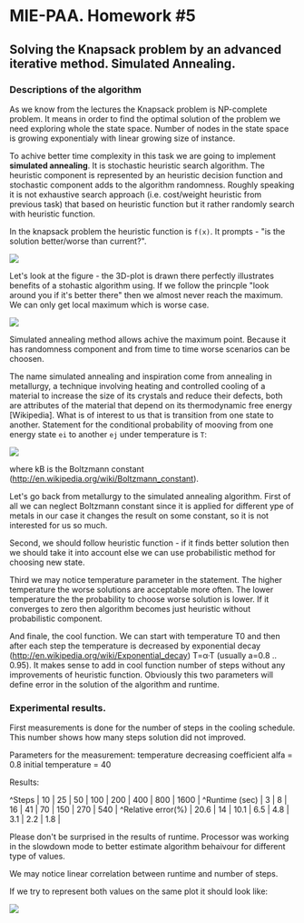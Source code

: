 # MIE-PAA. Homework #5

## Solving the Knapsack problem by an advanced iterative method. Simulated Annealing.

### Descriptions of the algorithm

As we know from the lectures the Knapsack problem is NP-complete problem. It means in order to find the optimal solution of the problem we need exploring whole the state space. Number of nodes in the state space is growing exponentialy with linear growing size of instance.

To achive better time complexity in this task we are going to implement **simulated annealing**. It is stochastic heuristic search algorithm. The heuristic component is represented by an heuristic decision function and stochastic component adds to the algorithm randomness. Roughly speaking it is not exhaustive search approach (i.e. cost/weight heuristic from previous task) that based on heuristic function but it rather randomly search with heuristic function.

In the knapsack problem the heuristic function is `f(x)`. It prompts - "is the solution better/worse than current?".

![](https://raw.github.com/platomik/mie-paa/master/3/KP-main-formula.jpg)

Let's look at the figure - the 3D-plot is drawn there perfectly illustrates benefits of a stohastic algorithm using. If we follow the princple "look around you if it's better there" then we almost never reach the maximum. We can only get local maximum which is worse case. 

![](https://raw.github.com/platomik/mie-paa/master/5/pic1.jpg)

Simulated annealing method allows achive the maximum point. Because it has randomness component and from time to time worse scenarios can be choosen.

The name simulated annealing and inspiration come from annealing in metallurgy, a technique involving heating and controlled cooling of a material to increase the size of its crystals and reduce their defects, both are attributes of the material that depend on its thermodynamic free energy [Wikipedia]. What is of interest to us that is transition from one state to another. Statement for the conditional probability of mooving from one energy state `ei` to another `ej` under temperature is `T`:

![](https://raw.github.com/platomik/mie-paa/master/5/pic2.png)

where kB is the Boltzmann constant (http://en.wikipedia.org/wiki/Boltzmann_constant).

Let's go back from metallurgy to the simulated annealing algorithm. First of all we can neglect Boltzmann constant since it is applied for different ype of metals in our case it changes the result on some constant, so it is not interested for us so much.

Second, we should follow heuristic function - if it finds better solution then we should take it into account else we can use probabilistic method for choosing new state.

Third we may notice temperature parameter in the statement. The higher temperature the worse solutions are acceptable more often. The lower temperature the the probability to choose worse solution is lower. If it converges to zero then algorithm becomes just heuristic without probabilistic component.

And finale, the cool function. We can start with temperature T0 and then after each step the temperature is decreased by exponential decay (http://en.wikipedia.org/wiki/Exponential_decay) Τ=α·Τ (usually a=0.8 .. 0.95). It makes sense to add in cool function number of steps without any improvements of heuristic function. Obviously this two parameters will define error in the solution of the algorithm and runtime.

### Experimental results.

First measurements is done for the number of steps in the cooling schedule. This number shows how many steps solution did not improved.

Parameters for the measurement:
	temperature decreasing coefficient alfa = 0.8
	initial temperature = 40

Results:

^Steps | 10 | 25 | 50 | 100 | 200 | 400 | 800 | 1600 |
^Runtime (sec) | 3 | 8 | 16 | 41 | 70 | 150 | 270 | 540 |
^Relative error(%) | 20.6 | 14 | 10.1 | 6.5 | 4.8 | 3.1 | 2.2 | 1.8 |

Please don't be surprised in the results of runtime. Processor was working in the slowdown mode to better estimate algorithm behaivour for different type of values.

We may notice linear correlation between runtime and number of steps.

If we try to represent both values on the same plot it should look like: 

![](https://raw.github.com/platomik/mie-paa/master/5/pic3.jpg)

